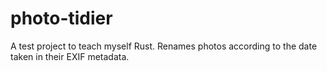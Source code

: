 # photo-tidier

A test project to teach myself Rust. Renames photos according to the date taken in their EXIF metadata.
